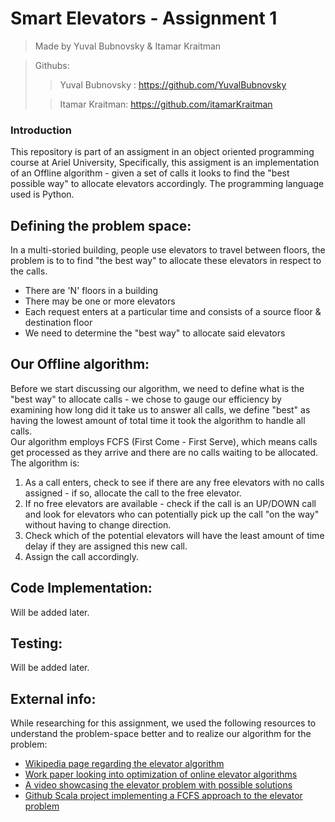 # **Smart Elevators - Assignment 1**

> Made by Yuval Bubnovsky & Itamar Kraitman

>Githubs:
> > Yuval Bubnovsky : https://github.com/YuvalBubnovsky
> 
> >Itamar Kraitman: https://github.com/itamarKraitman

### **Introduction**

This repository is part of an assigment in an object oriented programming course at Ariel University,
Specifically, this assigment is an implementation of an Offline algorithm - given a set of calls it looks to find the "best possible way" to allocate elevators accordingly.
The programming language used is Python.

## **Defining the problem space:**

In a multi-storied building, people use elevators to travel between floors, the problem is to to find "the best way" to allocate these elevators in respect to the calls.
* There are 'N' floors in a building
* There may be one or more elevators
* Each request enters at a particular time and consists of a source floor & destination floor
* We need to determine the "best way" to allocate said elevators

## **Our Offline algorithm:**

Before we start discussing our algorithm, we need to define what is the "best way" to allocate calls - we chose to gauge our efficiency by examining how long did it take us to answer all calls, we define "best" as having the lowest amount of total time it took the algorithm to handle all calls.  
Our algorithm employs FCFS (First Come - First Serve), which means calls get processed as they arrive and there are no calls waiting to be allocated.  
The algorithm is:  
1) As a call enters, check to see if there are any free elevators with no calls assigned - if so, allocate the call to the free elevator.
2) If no free elevators are available - check if the call is an UP/DOWN call and look for elevators who can potentially pick up the call "on the way" without having to change direction.
3) Check which of the potential elevators will have the least amount of time delay if they are assigned this new call.
4) Assign the call accordingly.

## **Code Implementation:**

Will be added later.

## **Testing:**

Will be added later.

## **External info:**

While researching for this assignment, we used the following resources to understand the problem-space better and to realize our algorithm for the problem:
* [Wikipedia page regarding the elevator algorithm][wiki]
* [Work paper looking into optimization of online elevator algorithms][paper]
* [A video showcasing the elevator problem with possible solutions][youtube]
* [Github Scala project implementing a FCFS approach to the elevator problem][github]


[paper]: https://citeseerx.ist.psu.edu/viewdoc/download?doi=10.1.1.62.1185&rep=rep1&type=pdf
[wiki]: https://en.wikipedia.org/wiki/Elevator_algorithm
[youtube]: https://www.youtube.com/watch?v=xOayymoIl8U
[github]: https://github.com/sitano/mesosphere-elevator